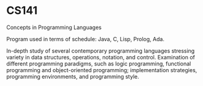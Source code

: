 # CS141
Concepts in Programming Languages

Program used in terms of schedule: Java, C, Lisp, Prolog, Ada.

In-depth study of several contemporary programming languages stressing variety in data structures, operations, notation, and control. Examination of different programming paradigms, such as logic programming, functional programming and object-oriented programming; implementation strategies, programming environments, and programming style.
